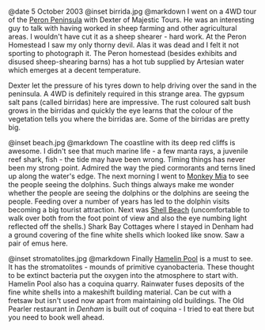 @date		5 October 2003
@inset		birrida.jpg
@markdown
I went on a 4WD tour of the [Peron Peninsula](https://parks.dpaw.wa.gov.au/park/francois-peron)
with Dexter of Majestic Tours. He was an interesting guy to talk with having worked in sheep farming and other agricultural areas. I wouldn't have cut it as a sheep shearer - hard work. At the Peron Homestead I saw my only thorny devil. Alas it was dead and I felt it not sporting to photograph it. The Peron homestead (besides exhibits and disused sheep-shearing barns) has a hot tub supplied by Artesian water which emerges at a decent temperature.

Dexter let the pressure of his tyres down to help driving over the sand in the peninsula. A 4WD is definitely required in this strange area. The gypsum salt pans (called birridas) here are impressive. The rust coloured salt bush grows in the birridas and quickly the eye learns that the colour of the vegetation tells you where the birridas are. Some of the birridas are pretty big.

@inset		beach.jpg
@markdown
The coastline with its deep red cliffs is awesome. I didn't see that much marine life - a few manta rays, a juvenile reef shark, fish - the tide may have been wrong. Timing things has never been my strong point. Admired the way the pied cormorants and terns lined up along the water's edge. The next morning I went to
[Monkey Mia](https://www.sharkbay.org/place/monkey-mia/) to see the people seeing the dolphins. Such things always make me wonder whether the people are seeing the dolphins or the dolphins are seeing the people. Feeding over a number of years has led to the dolphin visits becoming a big tourist attraction. Next was
[Shell Beach](https://parks.dpaw.wa.gov.au/park/shell-beach) (uncomfortable to walk over both from the foot point of view and also the eye numbing light reflected off the shells.) Shark Bay Cottages where I stayed in Denham had a ground covering of the fine white shells which looked like snow. Saw a pair of emus here.

@inset		stromatolites.jpg
@markdown
Finally [Hamelin Pool](https://parks.dpaw.wa.gov.au/park/hamelin-pool) is a must to see. It has the stromatolites - mounds of primitive cyanobacteria. These thought to be extinct bacteria put the oxygen into the atmosphere to start with. Hamelin Pool also has a coquina quarry. Rainwater fuses deposits of the fine white shells into a makeshift building material. Can be cut with a fretsaw but isn't used now apart from maintaining old buildings. The Old Pearler restaurant in *Denham* is built out of coquina - I tried to eat there but you need to book well ahead.
